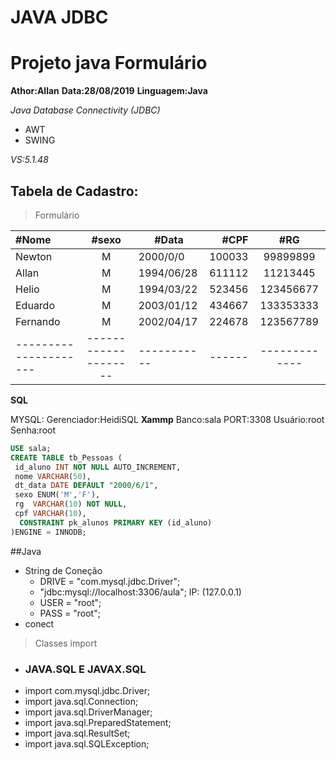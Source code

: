 # JAVA JDBC


# Projeto java Formulário
**Athor:Allan**
**Data:28/08/2019**
**Linguagem:Java**

*Java Database
Connectivity (JDBC)*
- AWT
- SWING

 *VS:5.1.48* 

 ## Tabela de Cadastro:

> Formulário

|#Nome                |      #sexo         | #Data     | #CPF |    #RG      |     
|:--------------------|:------------------:|-----------|-----:|:-----------:|
|Newton               |        M           |2000/0/0   |100033|99899899     |
|Allan                |        M           |1994/06/28 |611112|11213445     |
|Helio                |        M           |1994/03/22 |523456|123456677    |
|Eduardo              |        M           |2003/01/12 |434667|133353333    |
|Fernando             |        M           |2002/04/17 |224678|123567789    |  
|---------------------|--------------------|-----------|------|-------------|


**SQL**

MYSQL:
Gerenciador:HeidiSQL
**Xammp**
Banco:sala
PORT:3308
Usuário:root
Senha:root

```sql
USE sala;
CREATE TABLE tb_Pessoas (
 id_aluno INT NOT NULL AUTO_INCREMENT,
 nome VARCHAR(50),
 dt_data DATE DEFAULT "2000/6/1",
 sexo ENUM('M','F'),
 rg  VARCHAR(10) NOT NULL,
 cpf VARCHAR(10),
  CONSTRAINT pk_alunos PRIMARY KEY (id_aluno)
)ENGINE = INNODB;

```
##Java

 - String de Coneção
   - DRIVE = "com.mysql.jdbc.Driver";
   - "jdbc:mysql://localhost:3306/aula"; IP: (127.0.0.1)
   -  USER = "root";
   -  PASS = "root";
 - conect
 
> Classes import

- ### JAVA.SQL E JAVAX.SQL
- import com.mysql.jdbc.Driver;
- import java.sql.Connection;
- import java.sql.DriverManager;
- import java.sql.PreparedStatement;
- import java.sql.ResultSet;
- import java.sql.SQLException;

